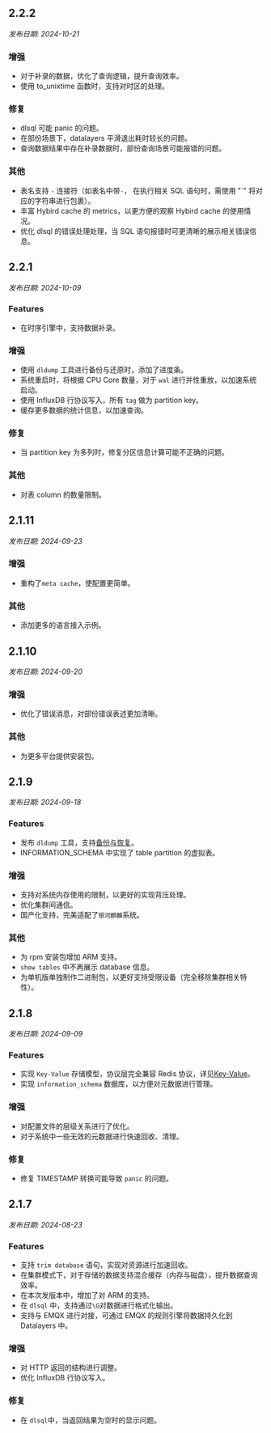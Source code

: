 ## 2.2.2

*发布日期: 2024-10-21*

### 增强
- 对于补录的数据，优化了查询逻辑，提升查询效率。
- 使用 to_unixtime 函数时，支持对时区的处理。

### 修复
- dlsql 可能 panic 的问题。
- 在部份场景下，datalayers 平滑退出耗时较长的问题。
- 查询数据结果中存在补录数据时，部份查询场景可能报错的问题。


### 其他
- 表名支持 `-` 连接符（如表名中带`-`， 在执行相关 SQL 语句时，需使用 "`" 将对应的字符串进行包裹）。
- 丰富 Hybird cache 的 metrics，以更方便的观察 Hybird cache 的使用情况。
- 优化 dlsql 的错误处理处理，当 SQL 语句报错时可更清晰的展示相关错误信息。


## 2.2.1

*发布日期: 2024-10-09*

### Features
- 在时序引擎中，支持数据补录。

### 增强
- 使用 `dldump` 工具进行备份与还原时，添加了进度条。
- 系统重启时，将根据 CPU Core 数量，对于 `wal` 进行并性重放，以加速系统启动。
- 使用 InfluxDB 行协议写入，所有 `tag` 做为 partition key。
- 缓存更多数据的统计信息，以加速查询。

### 修复
- 当 partition key 为多列时，修复分区信息计算可能不正确的问题。

### 其他
- 对表 column 的数量限制。


## 2.1.11

*发布日期: 2024-09-23*

### 增强
- 重构了`meta cache`，使配置更简单。

### 其他
- 添加更多的语言接入示例。

## 2.1.10

*发布日期: 2024-09-20*

### 增强
- 优化了错误消息，对部份错误表述更加清晰。

### 其他
- 为更多平台提供安装包。


## 2.1.9

*发布日期: 2024-09-18*

### Features
- 发布 `dldump` 工具，支持[备份与恢复](../admin/backup-restore.md)。
- INFORMATION_SCHEMA 中实现了 table partition 的虚拟表。

### 增强
- 支持对系统内存使用的限制，以更好的实现背压处理。
- 优化集群间通信。
- 国产化支持，完美适配了`银河麒麟`系统。

### 其他
- 为 rpm 安装包增加 ARM 支持。
- `show tables` 中不再展示 database 信息。
- 为单机版单独制作二进制包，以更好支持受限设备（完全移除集群相关特性）。


## 2.1.8

*发布日期: 2024-09-09*

### Features
- 实现 `Key-Value` 存储模型，协议层完全兼容 Redis 协议，详见[Key-Value](../key-value-data-model/overview.md)。
- 实现 `information_schema` 数据库，以方便对元数据进行管理。

### 增强
- 对配置文件的层级关系进行了优化。
- 对于系统中一些无效的元数据进行快速回收、清理。

### 修复
- 修复 TIMESTAMP 转换可能导致 `panic` 的问题。



## 2.1.7

*发布日期: 2024-08-23*

### Features
- 支持 `trim database` 语句，实现对资源进行加速回收。
- 在集群模式下，对于存储的数据支持混合缓存（内存与磁盘），提升数据查询效率。 
- 在本次发版本中，增加了对 ARM 的支持。
- 在 `dlsql` 中，支持通过`\G`对数据进行格式化输出。
- 支持与 EMQX 进行对接，可通过  EMQX 的规则引擎将数据持久化到 Datalayers 中。

### 增强
- 对 HTTP 返回的结构进行调整。
- 优化 InfluxDB 行协议写入。


### 修复
- 在 `dlsql`中，当返回结果为空时的显示问题。

